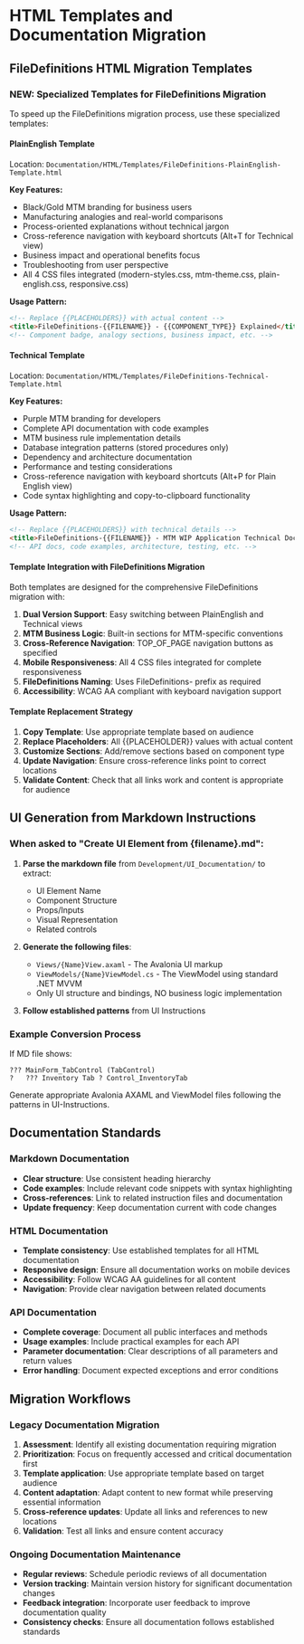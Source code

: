 # HTML Templates and Documentation Migration

## **FileDefinitions HTML Migration Templates**

### **NEW: Specialized Templates for FileDefinitions Migration**
To speed up the FileDefinitions migration process, use these specialized templates:

#### **PlainEnglish Template**
Location: `Documentation/HTML/Templates/FileDefinitions-PlainEnglish-Template.html`

**Key Features:**
- Black/Gold MTM branding for business users
- Manufacturing analogies and real-world comparisons
- Process-oriented explanations without technical jargon
- Cross-reference navigation with keyboard shortcuts (Alt+T for Technical view)
- Business impact and operational benefits focus
- Troubleshooting from user perspective
- All 4 CSS files integrated (modern-styles.css, mtm-theme.css, plain-english.css, responsive.css)

**Usage Pattern:**
```html
<!-- Replace {{PLACEHOLDERS}} with actual content -->
<title>FileDefinitions-{{FILENAME}} - {{COMPONENT_TYPE}} Explained</title>
<!-- Component badge, analogy sections, business impact, etc. -->
```

#### **Technical Template**
Location: `Documentation/HTML/Templates/FileDefinitions-Technical-Template.html`

**Key Features:**
- Purple MTM branding for developers
- Complete API documentation with code examples
- MTM business rule implementation details
- Database integration patterns (stored procedures only)
- Dependency and architecture documentation
- Performance and testing considerations
- Cross-reference navigation with keyboard shortcuts (Alt+P for Plain English view)
- Code syntax highlighting and copy-to-clipboard functionality

**Usage Pattern:**
```html
<!-- Replace {{PLACEHOLDERS}} with technical details -->
<title>FileDefinitions-{{FILENAME}} - MTM WIP Application Technical Documentation</title>
<!-- API docs, code examples, architecture, testing, etc. -->
```

#### **Template Integration with FileDefinitions Migration**
Both templates are designed for the comprehensive FileDefinitions migration with:

1. **Dual Version Support**: Easy switching between PlainEnglish and Technical views
2. **MTM Business Logic**: Built-in sections for MTM-specific conventions
3. **Cross-Reference Navigation**: TOP_OF_PAGE navigation buttons as specified
4. **Mobile Responsiveness**: All 4 CSS files integrated for complete responsiveness
5. **FileDefinitions Naming**: Uses FileDefinitions- prefix as required
6. **Accessibility**: WCAG AA compliant with keyboard navigation support

#### **Template Replacement Strategy**
1. **Copy Template**: Use appropriate template based on audience
2. **Replace Placeholders**: All {{PLACEHOLDER}} values with actual content
3. **Customize Sections**: Add/remove sections based on component type
4. **Update Navigation**: Ensure cross-reference links point to correct locations
5. **Validate Content**: Check that all links work and content is appropriate for audience

## **UI Generation from Markdown Instructions**

### When asked to "Create UI Element from {filename}.md":

1. **Parse the markdown file** from `Development/UI_Documentation/` to extract:
   - UI Element Name
   - Component Structure
   - Props/Inputs
   - Visual Representation
   - Related controls

2. **Generate the following files**:
   - `Views/{Name}View.axaml` - The Avalonia UI markup
   - `ViewModels/{Name}ViewModel.cs` - The ViewModel using standard .NET MVVM
   - Only UI structure and bindings, NO business logic implementation

3. **Follow established patterns** from UI Instructions

### **Example Conversion Process**
If MD file shows:
```
??? MainForm_TabControl (TabControl)
?   ??? Inventory Tab ? Control_InventoryTab
```

Generate appropriate Avalonia AXAML and ViewModel files following the patterns in UI-Instructions.

## **Documentation Standards**

### **Markdown Documentation**
- **Clear structure**: Use consistent heading hierarchy
- **Code examples**: Include relevant code snippets with syntax highlighting
- **Cross-references**: Link to related instruction files and documentation
- **Update frequency**: Keep documentation current with code changes

### **HTML Documentation**
- **Template consistency**: Use established templates for all HTML documentation
- **Responsive design**: Ensure all documentation works on mobile devices
- **Accessibility**: Follow WCAG AA guidelines for all content
- **Navigation**: Provide clear navigation between related documents

### **API Documentation**
- **Complete coverage**: Document all public interfaces and methods
- **Usage examples**: Include practical examples for each API
- **Parameter documentation**: Clear descriptions of all parameters and return values
- **Error handling**: Document expected exceptions and error conditions

## **Migration Workflows**

### **Legacy Documentation Migration**
1. **Assessment**: Identify all existing documentation requiring migration
2. **Prioritization**: Focus on frequently accessed and critical documentation first
3. **Template application**: Use appropriate template based on target audience
4. **Content adaptation**: Adapt content to new format while preserving essential information
5. **Cross-reference updates**: Update all links and references to new locations
6. **Validation**: Test all links and ensure content accuracy

### **Ongoing Documentation Maintenance**
- **Regular reviews**: Schedule periodic reviews of all documentation
- **Version tracking**: Maintain version history for significant documentation changes
- **Feedback integration**: Incorporate user feedback to improve documentation quality
- **Consistency checks**: Ensure all documentation follows established standards